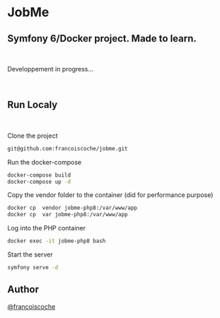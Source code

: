 # JobMe
## Symfony 6/Docker project. Made to learn.

&nbsp;

Developpement in progress...

&nbsp;



## Run Localy

&nbsp;

Clone the project

```bash
git@github.com:francoiscoche/jobme.git
```
Run the docker-compose

```bash
docker-compose build
docker-compose up -d
```

Copy the vendor folder to the container (did for performance purpose)
```bash
docker cp  vendor jobme-php8:/var/www/app
docker cp  var jobme-php8:/var/www/app
```

Log into the PHP container

```bash
docker exec -it jobme-php8 bash
```

Start the server

```bash
symfony serve -d
```



## Author

[@francoiscoche](https://github.com/francoiscoche)
